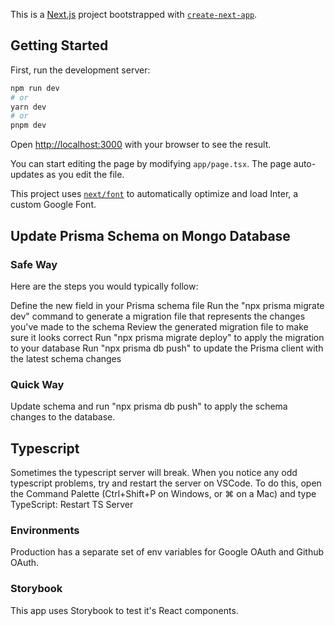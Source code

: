 This is a [Next.js](https://nextjs.org/) project bootstrapped with [`create-next-app`](https://github.com/vercel/next.js/tree/canary/packages/create-next-app).

## Getting Started

First, run the development server:

```bash
npm run dev
# or
yarn dev
# or
pnpm dev
```

Open [http://localhost:3000](http://localhost:3000) with your browser to see the result.

You can start editing the page by modifying `app/page.tsx`. The page auto-updates as you edit the file.

This project uses [`next/font`](https://nextjs.org/docs/basic-features/font-optimization) to automatically optimize and load Inter, a custom Google Font.

## Update Prisma Schema on Mongo Database

### Safe Way

Here are the steps you would typically follow:

Define the new field in your Prisma schema file
Run the "npx prisma migrate dev" command to generate a migration file that represents the changes you've made to the schema
Review the generated migration file to make sure it looks correct
Run "npx prisma migrate deploy" to apply the migration to your database
Run "npx prisma db push" to update the Prisma client with the latest schema changes

### Quick Way

Update schema and run "npx prisma db push" to apply the schema changes to the database.

## Typescript

Sometimes the typescript server will break. When you notice any odd typescript problems, try and restart the server on VSCode. To do this, open the Command Palette (Ctrl+Shift+P on Windows, or ⌘ on a Mac) and type TypeScript: Restart TS Server

### Environments

Production has a separate set of env variables for Google OAuth and Github OAuth.


### Storybook

This app uses Storybook to test it's React components.
